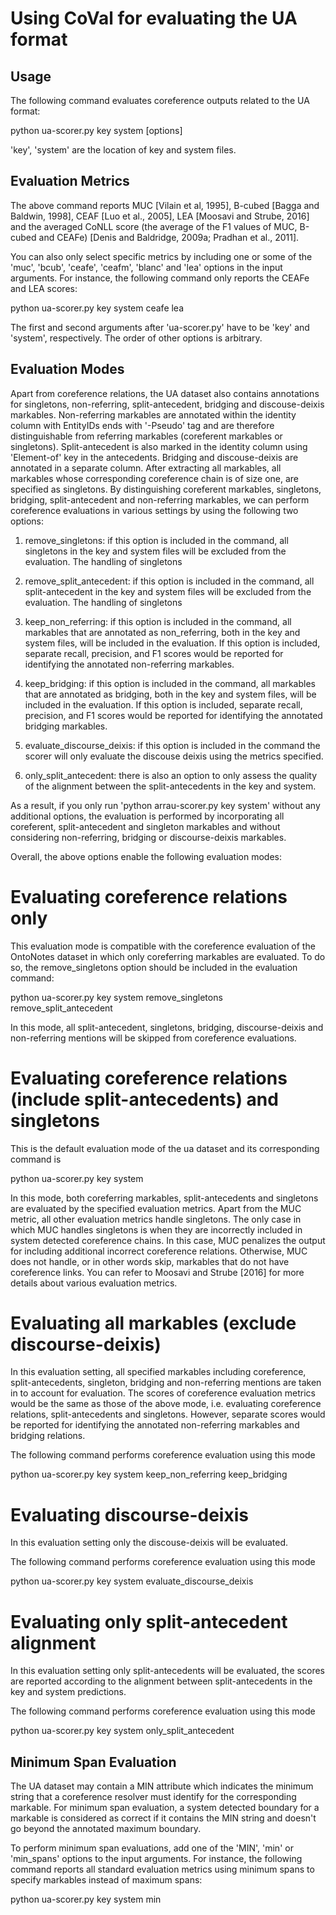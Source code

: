 # Using CoVal for evaluating the UA format


## Usage

The following command evaluates coreference outputs related to the UA format:

python ua-scorer.py key system [options]

'key', 'system' are the location of key and system files.


## Evaluation Metrics

The above command reports MUC [Vilain et al, 1995], B-cubed [Bagga and Baldwin, 1998], CEAF [Luo et al., 2005], LEA [Moosavi and Strube, 2016] and the averaged CoNLL score (the average of the F1 values of MUC, B-cubed and CEAFe) [Denis and Baldridge, 2009a; Pradhan  et  al., 2011].

You can also only select specific metrics by including one or some of the 'muc', 'bcub', 'ceafe', 'ceafm', 'blanc' and 'lea' options in the input arguments.
For instance, the following command only reports the CEAFe and LEA scores:

python ua-scorer.py key system ceafe lea

The first and second arguments after 'ua-scorer.py' have to be 'key' and 'system', respectively. The order of other options is arbitrary.

## Evaluation Modes

Apart from coreference relations, the UA dataset also contains annotations for singletons, non-referring, split-antecedent, bridging and discouse-deixis markables. Non-referring markables are annotated within the identity column with EntityIDs ends with '-Pseudo' tag and are therefore distinguishable from referring markables (coreferent markables or singletons). Split-antecedent is also marked in the identity column using 'Element-of' key in the antecedents.
Bridging and discouse-deixis are annotated in a separate column.
After extracting all markables, all markables whose corresponding coreference chain is of size one, are specified as singletons.
By distinguishing coreferent markables, singletons, bridging, split-antecedent and non-referring markables, we can perform coreference evaluations in various settings by using the following two options:

1) remove_singletons:  if this option is included in the command, all singletons in the key and system files will be excluded from the evaluation. 
The handling of singletons

2) remove_split_antecedent: if this option is included in the command, all split-antecedent in the key and system files will be excluded from the evaluation.
The handling of singletons

3) keep_non_referring:  if this option is included in the command, all markables that are annotated as non_referring, both in the key and system files, will be included in the evaluation.
If this option is included, separate recall, precision, and F1 scores would be reported for identifying the annotated non-referring markables.

4) keep_bridging: if this option is included in the command, all markables that are annotated as bridging, both in the key and system files, will be included in the evaluation.
If this option is included, separate recall, precision, and F1 scores would be reported for identifying the annotated bridging markables.

5) evaluate_discourse_deixis: if this option is included in the command the scorer will only evaluate the discouse deixis using the metrics specified.

6) only_split_antecedent: there is also an option to only assess the quality of the alignment between the split-antecedents in the key and system.

As a result, if you only run 'python arrau-scorer.py key system' without any additional options, the evaluation is performed by incorporating all coreferent, split-antecedent and singleton markables and without considering non-referring, bridging or discourse-deixis markables.

Overall, the above options enable the following evaluation modes:

# Evaluating coreference relations only

This evaluation mode is compatible with the coreference evaluation of the OntoNotes dataset in which only coreferring markables are evaluated.
To do so, the remove_singletons option should be included in the evaluation command:

python ua-scorer.py key system remove_singletons remove_split_antecedent

In this mode, all split-antecedent, singletons, bridging, discourse-deixis and non-referring mentions will be skipped from coreference evaluations.

# Evaluating coreference relations (include split-antecedents) and singletons

This is the default evaluation mode of the ua dataset and its corresponding command is

python ua-scorer.py key system

In this mode, both coreferring markables, split-antecedents and singletons are evaluated by the specified evaluation metrics.
Apart from the MUC metric, all other evaluation metrics handle singletons.
The only case in which MUC handles singletons is when they are incorrectly included in system detected coreference chains. In this case, MUC penalizes the output for including additional incorrect coreference relations. Otherwise, MUC does not handle, or in other words skip, markables that do not have coreference links. 
You can refer to Moosavi and Strube [2016] for more details about various evaluation metrics.

# Evaluating all markables (exclude discourse-deixis)

In this evaluation setting, all specified markables including coreference, split-antecedents, singleton, bridging and non-referring mentions are taken in to account for evaluation.
The scores of coreference evaluation metrics would be the same as those of the above mode, i.e. evaluating coreference relations, split-antecedents and singletons.
However, separate scores would be reported for identifying the annotated non-referring markables and bridging relations.

The following command performs coreference evaluation using this mode

python ua-scorer.py key system keep_non_referring keep_bridging

# Evaluating discourse-deixis

In this evaluation setting only the discouse-deixis will be evaluated.

The following command performs coreference evaluation using this mode

python ua-scorer.py key system evaluate_discourse_deixis

# Evaluating only split-antecedent alignment
In this evaluation setting only split-antecedents will be evaluated, the scores are reported according to the alignment between split-antecedents in the key and system predictions.

The following command performs coreference evaluation using this mode

python ua-scorer.py key system only_split_antecedent
 
## Minimum Span Evaluation

The UA dataset may contain a MIN attribute which indicates the minimum string that a coreference
resolver must identify for the corresponding markable.
For minimum span evaluation, a system detected boundary for a markable is considered as correct if it contains the MIN string and doesn't go beyond the annotated maximum boundary.

To perform minimum span evaluations, add one of the 'MIN', 'min' or 'min_spans' options to the input arguments.
For instance, the following command reports all standard evaluation metrics using minimum spans to specify markables instead of maximum spans:

python ua-scorer.py key system min

